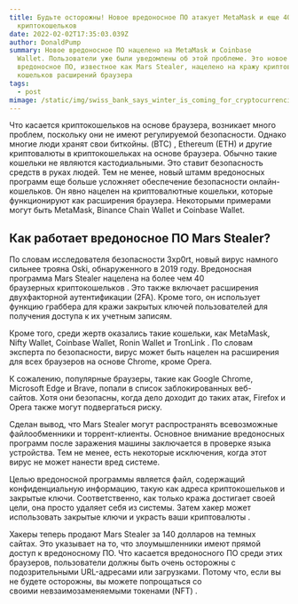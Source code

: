 ```yaml
---
title: Будьте осторожны! Новое вредоносное ПО атакует MetaMask и еще 40
  криптокошельков
date: 2022-02-02T17:35:03.039Z
author: DonaldPump
summary: Новое вредоносное ПО нацелено на MetaMask и Coinbase
  Wallet. Пользователи уже были уведомлены об этой проблеме. Это новое
  вредоносное ПО, известное как Mars Stealer, нацелено на кражу криптовалюты из
  кошельков расширений браузера
tags:
  - post
mimage: /static/img/swiss_bank_says_winter_is_coming_for_cryptocurrencies_and_prices_are_set_to_collapse_10.jpg
---
```

Что касается криптокошельков на основе браузера, возникает много проблем, поскольку они не имеют регулируемой безопасности. Однако многие люди хранят свои биткойны. (BTC) , Ethereum (ETH) и другие криптовалюты в криптокошельках на основе браузера. Обычно такие кошельки не являются кастодиальными. Это ставит безопасность средств в руках людей. Тем не менее, новый штамм вредоносных программ еще больше усложняет обеспечение безопасности онлайн-кошельков. Он явно нацелен на криптовалютные кошельки, которые функционируют как расширения браузера. Некоторыми примерами могут быть MetaMask, Binance Chain Wallet и Coinbase Wallet.

## Как работает вредоносное ПО Mars Stealer?

По словам исследователя безопасности 3xp0rt, новый вирус намного сильнее трояна Oski, обнаруженного в 2019 году. Вредоносная программа Mars Stealer нацелена на более чем 40 браузерных криптокошельков . Это также включает расширения двухфакторной аутентификации (2FA). Кроме того, он использует функцию граббера для кражи закрытых ключей пользователей для получения доступа к их учетным записям.

Кроме того, среди жертв оказались такие кошельки, как MetaMask, Nifty Wallet, Coinbase Wallet, Ronin Wallet и TronLink . По словам эксперта по безопасности, вирус может быть нацелен на расширения для всех браузеров на основе Chrome, кроме Opera. 

К сожалению, популярные браузеры, такие как Google Chrome, Microsoft Edge и Brave, попали в список заблокированных веб-сайтов. Хотя они безопасны, когда дело доходит до таких атак, Firefox и Opera также могут подвергаться риску. 

Сделан вывод, что Mars Stealer могут распространять всевозможные файлообменники и торрент-клиенты. Основное внимание вредоносных программ после заражения машины заключается в проверке языка устройства. Тем не менее, есть некоторые исключения, когда этот вирус не может нанести вред системе.

Целью вредоносной программы является файл, содержащий конфиденциальную информацию, такую ​​как адреса криптокошельков и закрытые ключи. Соответственно, как только кража достигает своей цели, она просто удаляет себя из системы. Затем хакер может использовать закрытые ключи и украсть ваши криптовалюты .

Хакеры теперь продают Mars Stealer за 140 долларов на темных сайтах. Это указывает на то, что злоумышленники имеют прямой доступ к вредоносному ПО. Что касается вредоносного ПО среди этих браузеров, пользователи должны быть очень осторожны с подозрительными URL-адресами или загрузками. Потому что, если вы не будете осторожны, вы можете попрощаться со своими невзаимозаменяемыми токенами (NFT) .

<!--EndFragment-->